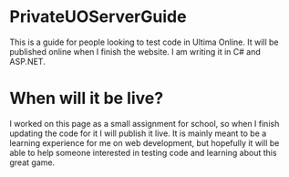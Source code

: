 # PrivateUOServerGuide
This is a guide for people looking to test code in Ultima Online. It will be published online when I finish the website. I am writing it in C# and ASP.NET.

# When will it be live?
I worked on this page as a small assignment for school, so when I finish updating the code for it I will publish it live. It is mainly meant to be a learning experience for me 
on web development, but hopefully it will be able to help someone interested in testing code and learning about this great game.
